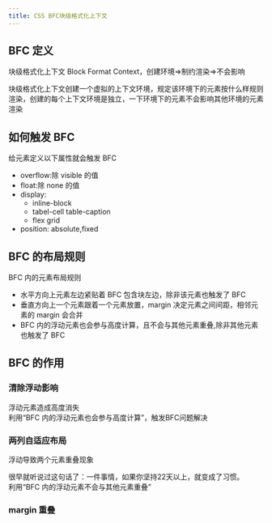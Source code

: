 ```yaml
---
title: CSS BFC块级格式化上下文
---
```


## BFC 定义

块级格式化上下文 Block Format Context，创建环境=>制约渲染=>不会影响

块级格式化上下文创建一个虚拟的上下文环境，规定该环境下的元素按什么样规则渲染，创建的每个上下文环境是独立，一下环境下的元素不会影响其他环境的元素渲染

## 如何触发 BFC

给元素定义以下属性就会触发 BFC

- overflow:除 visible 的值
- float:除 none 的值
- display:
  - inline-block
  - tabel-cell table-caption
  - flex grid
- position: absolute,fixed

## BFC 的布局规则

BFC 内的元素布局规则

- 水平方向上元素左边紧贴着 BFC 包含块左边，除非该元素也触发了 BFC
- 垂直方向上一个元素跟着一个元素放置，margin 决定元素之间间距，相邻元素的 margin 会合并
- BFC 内的浮动元素也会参与高度计算，且不会与其他元素重叠,除非其他元素也触发了 BFC

## BFC 的作用

### 清除浮动影响

<div>
浮动元素造成高度消失
<div style={{border:`solid blue`}}>
    <div style={{width: 130,height:20, float:'left', background: '#ccc',}}></div>
</div>
</div>

<div>
利用“BFC 内的浮动元素也会参与高度计算”，触发BFC问题解决
<div style={{border:`solid blue`, overflow:'hidden'}}>
    <div style={{width: 130,height:20, float:'left', background: '#ccc',}}></div>
</div>
</div>

### 两列自适应布局

浮动导致两个元素重叠现象

<div style={{border:`solid blue`, width:200,}}>
    <div style={{width: 130,height:20, float:'left', background: 'red',}}></div>
    <div style={{background:'rgba(0,0,0,.3)'}}>很早就听说过这句话了：一件事情，如果你坚持22天以上，就变成了习惯。</div>
</div>

<div style={{border:`solid blue`, width:200, overflow:'hidden'}}>
    <div style={{width: 130,height:20, float:'left', background: 'red',}}></div>
    <div style={{overflow:'hidden',background:'rgba(0,0,0,.3)'}}>利用“BFC 内的浮动元素不会与其他元素重叠”</div>
</div>

### margin 重叠

<div style={{border:`solid blue`, width:200, overflow:'hidden'}}>
    <div style={{width: 130,height:20, margin:20, background: '#ccc'}}></div>
    <div style={{width: 130,height:20, margin:20, background: '#ccc'}}></div>
    <div style={{width: 130,height:20, margin:20, background: '#ccc'}}></div>
</div>

<div style={{border:`solid blue`, width:200, overflow:'hidden'}}>
    <div style={{width: 130,height:20, margin:20, background: '#ccc', float: 'left'}}></div>
    <div style={{width: 130,height:20, margin:20, background: '#ccc', float: 'left'}}></div>
    <div style={{width: 130,height:20, margin:20, background: '#ccc', float: 'left'}}></div>
</div>
